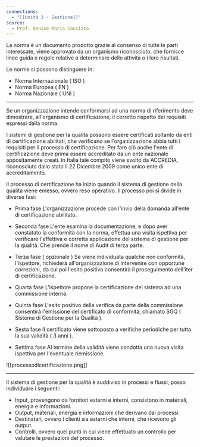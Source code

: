 ```yaml
---
connections:
  - "[[Unità 3 - Gestione]]"
source:
  - Prof. Denise Maria Cacciato
---
```

La norma è un documento prodotto grazie al consenso di tutte le parti interessate, viene approvato da un organismo riconosciuto, che fornisce linee guida e regole relative a determinare delle attività o i loro risultati.

Le norme si possono distinguere in:
- Norma Internazionale ( ISO )
- Norma Europea ( EN )
- Norma Nazionale ( UNI )

---

Se un organizzazione intende conformarsi ad una norma di riferimento deve dimostrare, all'organismo di certificazione, il corretto rispetto dei requisiti espressi dalla norma.

I sistemi di gestione per la qualità possono essere certificati soltanto da enti di certificazione abilitati, che verificano se l'organizzazione abbia tutti i requisiti per il processo di certificazione.
Per fare ciò anche l'ente di certificazione deve prima essere accreditato da un ente nazionale appositamente creati.
In Italia tale compito viene svolto da ACCREDIA, riconosciuto dallo stato il 22 Dicembre 2009 come unico ente di accreditamento.

Il processo di certificazione ha inizio quando il sistema di gestione della qualità viene emesso, ovvero reso operativo.
Il processo poi si divide in diverse fasi:

- Prima fase 
	L'organizzazione procede con l'invio della domanda all'ente di certificazione abilitato.

- Seconda fase
	L'ente esamina la documentazione, e dopo aver constatato la conformità con la norma, effettua una visita ispettiva per verificare l'effettiva e corretta applicazione del sistema di gestione per la qualità.
	Che prende il nome di Audit di terza parte.

- Terza fase ( opzionale )
	Se viene individuata qualche non conformità, l'ispettore, richiederà all'organizzazione di intervenire con opportune correzioni, da cui poi l'esito positivo consentirà il proseguimento dell'iter di certificazione.

- Quarta fase
	L'ispettore propone la certificazione del sistema ad una commissione interna.

- Quinta fase
	L'esito positivo della verifica da parte della commissione consentirà l'emissione del certificato di conformità, chiamato SGQ ( Sistema di Gestione per la Qualità ).

- Sesta fase
	Il certificato viene sottoposto a verifiche periodiche per tutta la sua validità ( 3 anni ).

- Settima fase
	Al termine della validità viene condotta una nuova visita ispettiva per l'eventuale riemissione.

![[processodicertificazione.png]]

---

Il sistema di gestione per la qualità è suddiviso in processi e flussi, posso individuare i seguenti:

- Input, provengono da fornitori esterni e interni, consistono in materiali, energia e informazioni.
- Output, materiali, energia e informazioni che derivano dai processi.
- Destinatari, ovvero i clienti sia esterni che interni, che ricevono gli output.
- Controlli, ovvero quei punti in cui viene effettuato un controllo per valutare le prestazioni del processo.

